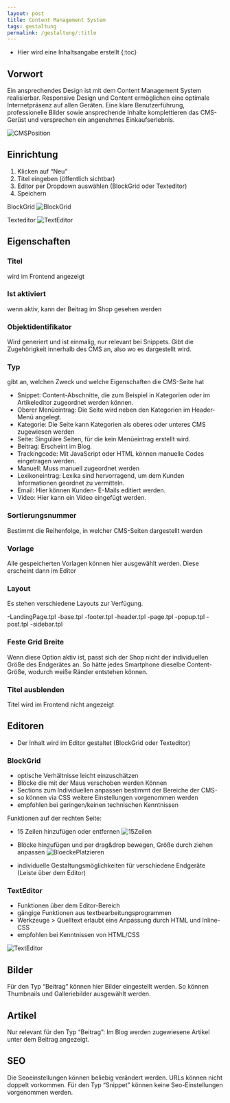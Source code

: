 ```yaml
---
layout: post
title: Content Management System
tags: gestaltung
permalink: /gestaltung/:title
---
```



+ Hier wird eine Inhaltsangabe erstellt
{:toc}


## Vorwort


Ein ansprechendes Design ist mit dem Content Management System realisierbar. Responsive Design und Content ermöglichen eine optimale Internetpräsenz auf allen Geräten. Eine klare Benutzerführung, professionelle Bilder sowie ansprechende Inhalte komplettieren das CMS-Gerüst und versprechen ein angenehmes Einkaufserlebnis.


![CMSPosition][1]


## Einrichtung


1. Klicken auf “Neu”
2. Titel eingeben (öffentlich sichtbar)
3. Editor per Dropdown auswählen (BlockGrid oder Texteditor)
4. Speichern


BlockGrid
![BlockGrid][2] 


Texteditor
![TextEditor][3]


## Eigenschaften 


### Titel


wird im Frontend angezeigt


### Ist aktiviert


wenn aktiv, kann der Beitrag im Shop gesehen werden


### Objektidentifikator


Wird generiert und ist einmalig, nur relevant bei Snippets. Gibt die Zugehörigkeit innerhalb des CMS an, also wo es dargestellt wird.


### Typ


gibt an, welchen Zweck und welche Eigenschaften die CMS-Seite hat


- Snippet: Content-Abschnitte, die zum Beispiel in Kategorien oder im Artikeleditor zugeordnet werden können.
- Oberer Menüeintrag: Die Seite wird neben den Kategorien im Header-Menü angelegt.
- Kategorie: Die Seite kann Kategorien als oberes oder unteres CMS zugewiesen werden 
- Seite: Singuläre Seiten, für die kein Menüeintrag erstellt wird.
- Beitrag: Erscheint im Blog.
- Trackingcode: Mit JavaScript oder HTML können manuelle Codes eingetragen werden.
- Manuell: Muss manuell zugeordnet werden
- Lexikoneintrag: Lexika sind hervorragend, um dem Kunden Informationen geordnet zu vermitteln. 
- Email: Hier können Kunden- E-Mails editiert werden.
- Video: Hier kann ein Video eingefügt werden.




### Sortierungsnummer


Bestimmt die Reihenfolge, in welcher CMS-Seiten dargestellt werden


### Vorlage


Alle gespeicherten Vorlagen können hier ausgewählt werden. Diese erscheint dann im Editor


### Layout


Es stehen verschiedene Layouts zur Verfügung.
        
-LandingPage.tpl
-base.tpl
-footer.tpl
-header.tpl
-page.tpl
-popup.tpl
-post.tpl
-sidebar.tpl


### Feste Grid Breite


Wenn diese Option aktiv ist, passt sich der Shop nicht der individuellen Größe des Endgerätes an. So hätte jedes Smartphone dieselbe Content-Größe, wodurch weiße Ränder entstehen können.


### Titel ausblenden 


Titel wird im Frontend nicht angezeigt


## Editoren


- Der Inhalt wird im Editor gestaltet (BlockGrid oder Texteditor)


### BlockGrid


* optische Verhältnisse leicht einzuschätzen
* Blöcke die mit der Maus verschoben werden Können
* Sections zum Individuellen anpassen bestimmt der Bereiche der CMS-
* so können via CSS weitere Einstellungen vorgenommen werden
* empfohlen bei geringen/keinen technischen Kenntnissen


Funktionen auf der rechten Seite:


- 15 Zeilen hinzufügen oder entfernen
![15Zeilen][4]


- Blöcke hinzufügen und per drag&drop bewegen, Größe durch ziehen anpassen
![BloeckePlatzieren][5]


- individuelle Gestaltungsmöglichkeiten für verschiedene Endgeräte (Leiste über dem Editor)


### TextEditor


- Funktionen über dem Editor-Bereich
- gängige Funktionen aus textbearbeitungsprogrammen
- Werkzeuge > Quelltext erlaubt eine Anpassung durch HTML und Inline-CSS
- empfohlen bei Kenntnissen von HTML/CSS


![TextEditor][6]


## Bilder


Für den Typ “Beitrag” können hier Bilder eingestellt werden. So können Thumbnails und Galleriebilder ausgewählt werden.




## Artikel


Nur relevant für den Typ “Beitrag”: Im Blog werden zugewiesene Artikel unter dem Beitrag angezeigt.


## SEO


Die Seoeinstellungen können beliebig verändert werden. URLs können nicht doppelt vorkommen. 
Für den Typ “Snippet” können keine Seo-Einstellungen vorgenommen werden.




[1]: /img/CMSPosition.gif
[2]: /img/BlockGrid.png
[3]: /img/TextEditor.png
[4]: /img/15Zeilen.gif
[5]: /img/BloeckePlatzieren.gif
[6]: /img/TextEditor.gif
